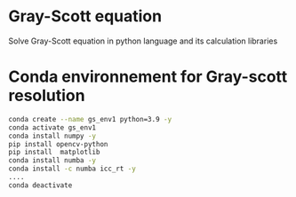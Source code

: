 # Gray-Scott equation

Solve Gray-Scott equation in python language and its calculation libraries


# Conda environnement for Gray-scott resolution

```bash
conda create --name gs_env1 python=3.9 -y
conda activate gs_env1
conda install numpy -y 
pip install opencv-python
pip install  matplotlib
conda install numba -y 
conda install -c numba icc_rt -y
....
conda deactivate
```
